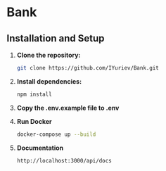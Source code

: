 # Bank

## Installation and Setup

1. **Clone the repository:**

   ```bash
   git clone https://github.com/IYuriev/Bank.git

2. **Install dependencies:**

   ```bash
   npm install
   
3. **Copy the .env.example file to .env**

4. **Run Docker**

   ```bash
   docker-compose up --build

5. **Documentation**
   
   ```bash
   http://localhost:3000/api/docs
